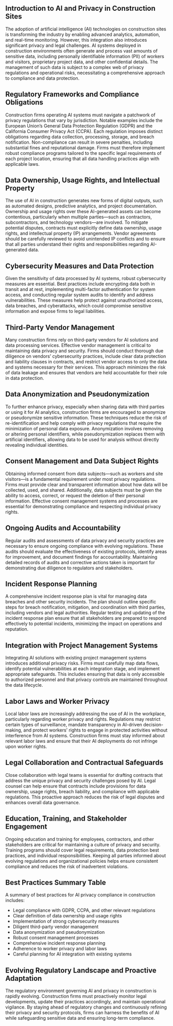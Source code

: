 ## Introduction to AI and Privacy in Construction Sites
The adoption of artificial intelligence (AI) technologies on construction sites is transforming the industry by enabling advanced analytics, automation, and real-time monitoring. However, this integration also introduces significant privacy and legal challenges. AI systems deployed in construction environments often generate and process vast amounts of sensitive data, including personally identifiable information (PII) of workers and visitors, proprietary project data, and other confidential details. The management of such data is subject to a complex web of privacy regulations and operational risks, necessitating a comprehensive approach to compliance and data protection.

## Regulatory Frameworks and Compliance Obligations
Construction firms operating AI systems must navigate a patchwork of privacy regulations that vary by jurisdiction. Notable examples include the European Union’s General Data Protection Regulation (GDPR) and the California Consumer Privacy Act (CCPA). Each regulation imposes distinct obligations regarding data collection, processing, storage, and breach notification. Non-compliance can result in severe penalties, including substantial fines and reputational damage. Firms must therefore implement robust compliance programs tailored to the specific legal requirements of each project location, ensuring that all data handling practices align with applicable laws.

## Data Ownership, Usage Rights, and Intellectual Property
The use of AI in construction generates new forms of digital outputs, such as automated designs, predictive analytics, and project documentation. Ownership and usage rights over these AI-generated assets can become contentious, particularly when multiple parties—such as contractors, subcontractors, and technology vendors—are involved. To mitigate potential disputes, contracts must explicitly define data ownership, usage rights, and intellectual property (IP) arrangements. Vendor agreements should be carefully reviewed to avoid unintended IP conflicts and to ensure that all parties understand their rights and responsibilities regarding AI-generated data.

## Cybersecurity Measures and Data Protection
Given the sensitivity of data processed by AI systems, robust cybersecurity measures are essential. Best practices include encrypting data both in transit and at rest, implementing multi-factor authentication for system access, and conducting regular system audits to identify and address vulnerabilities. These measures help protect against unauthorized access, data breaches, and cyberattacks, which could compromise sensitive information and expose firms to legal liabilities.

## Third-Party Vendor Management
Many construction firms rely on third-party vendors for AI solutions and data processing services. Effective vendor management is critical to maintaining data privacy and security. Firms should conduct thorough due diligence on vendors’ cybersecurity practices, include clear data protection and liability clauses in contracts, and restrict vendor access to only the data and systems necessary for their services. This approach minimizes the risk of data leakage and ensures that vendors are held accountable for their role in data protection.

## Data Anonymization and Pseudonymization
To further enhance privacy, especially when sharing data with third parties or using it for AI analytics, construction firms are encouraged to anonymize or pseudonymize sensitive information. These techniques reduce the risk of re-identification and help comply with privacy regulations that require the minimization of personal data exposure. Anonymization involves removing or altering personal identifiers, while pseudonymization replaces them with artificial identifiers, allowing data to be used for analysis without directly revealing individual identities.

## Consent Management and Data Subject Rights
Obtaining informed consent from data subjects—such as workers and site visitors—is a fundamental requirement under most privacy regulations. Firms must provide clear and transparent information about how data will be collected, used, and shared. Additionally, data subjects must be given the ability to access, correct, or request the deletion of their personal information. Effective consent management systems and processes are essential for demonstrating compliance and respecting individual privacy rights.

## Ongoing Audits and Accountability
Regular audits and assessments of data privacy and security practices are necessary to ensure ongoing compliance with evolving regulations. These audits should evaluate the effectiveness of existing protocols, identify areas for improvement, and document findings for accountability. Maintaining detailed records of audits and corrective actions taken is important for demonstrating due diligence to regulators and stakeholders.

## Incident Response Planning
A comprehensive incident response plan is vital for managing data breaches and other security incidents. The plan should outline specific steps for breach notification, mitigation, and coordination with third parties, including vendors and legal authorities. Regular testing and updating of the incident response plan ensure that all stakeholders are prepared to respond effectively to potential incidents, minimizing the impact on operations and reputation.

## Integration with Project Management Systems
Integrating AI solutions with existing project management systems introduces additional privacy risks. Firms must carefully map data flows, identify potential vulnerabilities at each integration stage, and implement appropriate safeguards. This includes ensuring that data is only accessible to authorized personnel and that privacy controls are maintained throughout the data lifecycle.

## Labor Laws and Worker Privacy
Local labor laws are increasingly addressing the use of AI in the workplace, particularly regarding worker privacy and rights. Regulations may restrict certain types of surveillance, mandate transparency in AI-driven decision-making, and protect workers’ rights to engage in protected activities without interference from AI systems. Construction firms must stay informed about relevant labor laws and ensure that their AI deployments do not infringe upon worker rights.

## Legal Collaboration and Contractual Safeguards
Close collaboration with legal teams is essential for drafting contracts that address the unique privacy and security challenges posed by AI. Legal counsel can help ensure that contracts include provisions for data ownership, usage rights, breach liability, and compliance with applicable regulations. This proactive approach reduces the risk of legal disputes and enhances overall data governance.

## Education, Training, and Stakeholder Engagement
Ongoing education and training for employees, contractors, and other stakeholders are critical for maintaining a culture of privacy and security. Training programs should cover legal requirements, data protection best practices, and individual responsibilities. Keeping all parties informed about evolving regulations and organizational policies helps ensure consistent compliance and reduces the risk of inadvertent violations.

## Best Practices Summary Table
A summary of best practices for AI privacy compliance in construction includes:
- Legal compliance with GDPR, CCPA, and other relevant regulations
- Clear definition of data ownership and usage rights
- Implementation of strong cybersecurity measures
- Diligent third-party vendor management
- Data anonymization and pseudonymization
- Robust consent management processes
- Comprehensive incident response planning
- Adherence to worker privacy and labor laws
- Careful planning for AI integration with existing systems

## Evolving Regulatory Landscape and Proactive Adaptation
The regulatory environment governing AI and privacy in construction is rapidly evolving. Construction firms must proactively monitor legal developments, update their practices accordingly, and maintain operational vigilance. By staying ahead of regulatory changes and continuously refining their privacy and security protocols, firms can harness the benefits of AI while safeguarding sensitive data and ensuring long-term compliance.